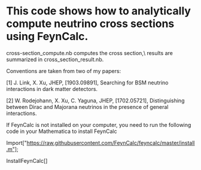# This code shows how to analytically compute neutrino cross sections using FeynCalc.


cross-section_compute.nb computes the cross section,\\
results are summarized in cross_section_result.nb.

Conventions are taken from two of my papers:

[1] J. Link, X. Xu, JHEP, [1903.09891],
Searching for BSM neutrino interactions in dark matter detectors.

[2] W. Rodejohann, X. Xu, C. Yaguna, JHEP, [1702.05721],
Distinguishing between Dirac and Majorana neutrinos in the presence of general interactions.

If FeynCalc is not installed on your computer, you need to run the following code in your Mathematica to install FeynCalc

Import["https://raw.githubusercontent.com/FeynCalc/feyncalc/master/install.m"];

InstallFeynCalc[]


